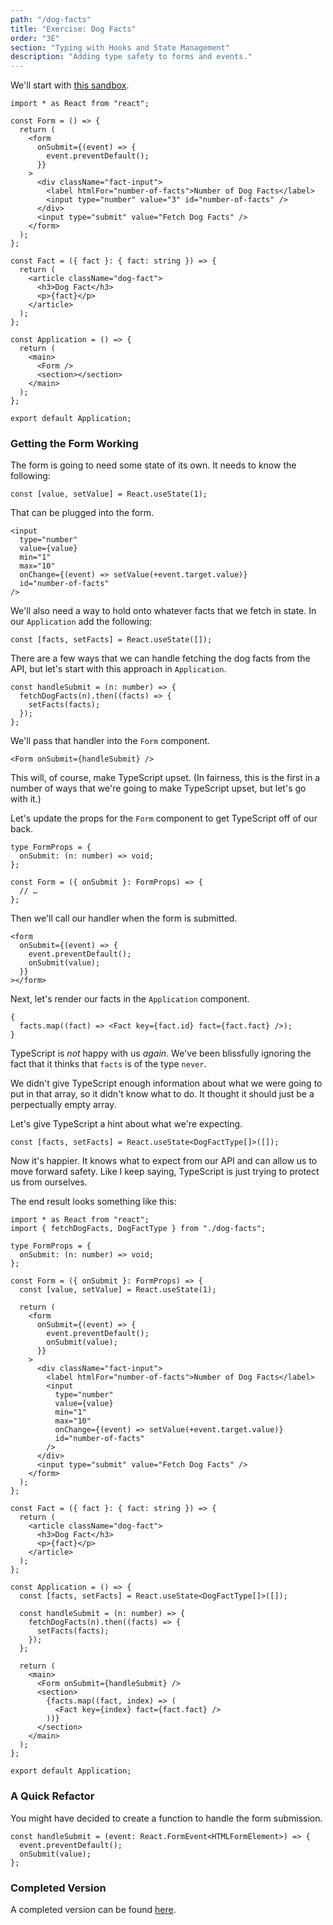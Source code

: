 ```yaml
---
path: "/dog-facts"
title: "Exercise: Dog Facts"
order: "3E"
section: "Typing with Hooks and State Management"
description: "Adding type safety to forms and events."
---
```


We'll start with [this sandbox][base].

```tsx
import * as React from "react";

const Form = () => {
  return (
    <form
      onSubmit={(event) => {
        event.preventDefault();
      }}
    >
      <div className="fact-input">
        <label htmlFor="number-of-facts">Number of Dog Facts</label>
        <input type="number" value="3" id="number-of-facts" />
      </div>
      <input type="submit" value="Fetch Dog Facts" />
    </form>
  );
};

const Fact = ({ fact }: { fact: string }) => {
  return (
    <article className="dog-fact">
      <h3>Dog Fact</h3>
      <p>{fact}</p>
    </article>
  );
};

const Application = () => {
  return (
    <main>
      <Form />
      <section></section>
    </main>
  );
};

export default Application;
```

### Getting the Form Working

The form is going to need some state of its own. It needs to know the following:

```tsx
const [value, setValue] = React.useState(1);
```

That can be plugged into the form.

```tsx
<input
  type="number"
  value={value}
  min="1"
  max="10"
  onChange={(event) => setValue(+event.target.value)}
  id="number-of-facts"
/>
```

We'll also need a way to hold onto whatever facts that we fetch in state. In our `Application` add the following:

```tsx
const [facts, setFacts] = React.useState([]);
```

There are a few ways that we can handle fetching the dog facts from the API, but let's start with this approach in `Application`.

```tsx
const handleSubmit = (n: number) => {
  fetchDogFacts(n).then((facts) => {
    setFacts(facts);
  });
};
```

We'll pass that handler into the `Form` component.

```tsx
<Form onSubmit={handleSubmit} />
```

This will, of course, make TypeScript upset. (In fairness, this is the first in a number of ways that we're going to make TypeScript upset, but let's go with it.)

Let's update the props for the `Form` component to get TypeScript off of our back.

```tsx
type FormProps = {
  onSubmit: (n: number) => void;
};

const Form = ({ onSubmit }: FormProps) => {
  // …
};
```

Then we'll call our handler when the form is submitted.

```tsx
<form
  onSubmit={(event) => {
    event.preventDefault();
    onSubmit(value);
  }}
></form>
```

Next, let's render our facts in the `Application` component.

```tsx
{
  facts.map((fact) => <Fact key={fact.id} fact={fact.fact} />);
}
```

TypeScript is _not_ happy with us _again_. We've been blissfully ignoring the fact that it thinks that `facts` is of the type `never`.

We didn't give TypeScript enough information about what we were going to put in that array, so it didn't know what to do. It thought it should just be a perpectually empty array.

Let's give TypeScript a hint about what we're expecting.

```tsx
const [facts, setFacts] = React.useState<DogFactType[]>([]);
```

Now it's happier. It knows what to expect from our API and can allow us to move forward safety. Like I keep saying, TypeScript is just trying to protect us from ourselves.

The end result looks something like this:

```tsx
import * as React from "react";
import { fetchDogFacts, DogFactType } from "./dog-facts";

type FormProps = {
  onSubmit: (n: number) => void;
};

const Form = ({ onSubmit }: FormProps) => {
  const [value, setValue] = React.useState(1);

  return (
    <form
      onSubmit={(event) => {
        event.preventDefault();
        onSubmit(value);
      }}
    >
      <div className="fact-input">
        <label htmlFor="number-of-facts">Number of Dog Facts</label>
        <input
          type="number"
          value={value}
          min="1"
          max="10"
          onChange={(event) => setValue(+event.target.value)}
          id="number-of-facts"
        />
      </div>
      <input type="submit" value="Fetch Dog Facts" />
    </form>
  );
};

const Fact = ({ fact }: { fact: string }) => {
  return (
    <article className="dog-fact">
      <h3>Dog Fact</h3>
      <p>{fact}</p>
    </article>
  );
};

const Application = () => {
  const [facts, setFacts] = React.useState<DogFactType[]>([]);

  const handleSubmit = (n: number) => {
    fetchDogFacts(n).then((facts) => {
      setFacts(facts);
    });
  };

  return (
    <main>
      <Form onSubmit={handleSubmit} />
      <section>
        {facts.map((fact, index) => (
          <Fact key={index} fact={fact.fact} />
        ))}
      </section>
    </main>
  );
};

export default Application;
```

### A Quick Refactor

You might have decided to create a function to handle the form submission.

```tsx
const handleSubmit = (event: React.FormEvent<HTMLFormElement>) => {
  event.preventDefault();
  onSubmit(value);
};
```

### Completed Version

A completed version can be found [here][complete].

[base]: https://codesandbox.io/s/dog-facts-24bqt?file=/src/Application.tsx
[complete]: https://codesandbox.io/s/dog-facts-complete-80d61
